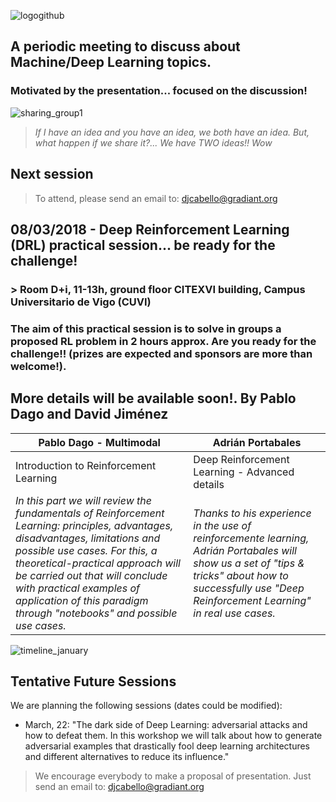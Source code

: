 ![logogithub](https://user-images.githubusercontent.com/30496090/32318047-3911142e-bfb6-11e7-847e-74eea566df28.png)

## A periodic meeting to discuss about Machine/Deep Learning topics. 
### Motivated by the presentation... focused on the discussion!
![sharing_group1](https://user-images.githubusercontent.com/30496090/31537549-e4db5ada-b002-11e7-9385-3dc08004c3e0.jpg)
> *If I have an idea and you have an idea, we both have an idea. But, what happen if we share it?... 
> We have TWO ideas!! Wow*

## Next session

> To attend, please send an email to: djcabello@gradiant.org

## 08/03/2018 - Deep Reinforcement Learning (DRL) practical session... be ready for the challenge!
### > Room D+i, 11-13h, ground floor CITEXVI building, Campus Universitario de Vigo (CUVI)
### The aim of this practical session is to solve in groups a proposed RL problem in 2 hours approx. Are you ready for the challenge!! (prizes are expected and sponsors are more than welcome!).
## More details will be available soon!. By Pablo Dago and David Jiménez

Pablo Dago - Multimodal | Adrián Portabales
-------------------------- | --------------------- 
Introduction to Reinforcement Learning | Deep Reinforcement Learning - Advanced details
*In this part we will review the fundamentals of Reinforcement Learning: principles, advantages, disadvantages, limitations and possible use cases. For this, a theoretical-practical approach will be carried out that will conclude with practical examples of application of this paradigm through "notebooks" and possible use cases.* | *Thanks to his experience in the use of reinforcemente learning, Adrián Portabales will show us a set of "tips & tricks" about how to successfully use "Deep Reinforcement Learning" in real use cases.*

![timeline_january](https://user-images.githubusercontent.com/30496090/35144065-b662e7e2-fd03-11e7-9be3-84428fd9b2b6.png)

## Tentative Future Sessions
We are planning the following sessions (dates could be modified):
* March, 22: "The dark side of Deep Learning: adversarial attacks and how to defeat them. In this workshop we will talk about how to generate adversarial examples that drastically fool deep learning architectures and different alternatives to reduce its influence."

> We encourage everybody to make a proposal of presentation. Just send an email to: djcabello@gradiant.org
